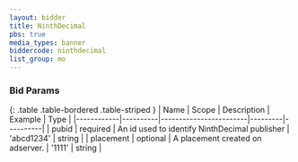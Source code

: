 ```yaml
---
layout: bidder
title: NinthDecimal
pbs: true
media_types: banner
biddercode: ninthdecimal
list_group: mo
---
```


### Bid Params

{: .table .table-bordered .table-striped }
| Name       | Scope    | Description            | Example | Type     |
|------------|----------|------------------------|---------|----------|
| pubid | required | An id used to identify NinthDecimal publisher | 'abcd1234' | string |
| placement | optional | A placement created on adserver. | '1111' | string |
